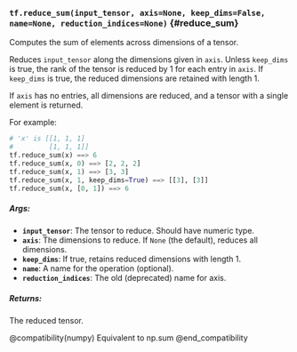 ### `tf.reduce_sum(input_tensor, axis=None, keep_dims=False, name=None, reduction_indices=None)` {#reduce_sum}

Computes the sum of elements across dimensions of a tensor.

Reduces `input_tensor` along the dimensions given in `axis`.
Unless `keep_dims` is true, the rank of the tensor is reduced by 1 for each
entry in `axis`. If `keep_dims` is true, the reduced dimensions
are retained with length 1.

If `axis` has no entries, all dimensions are reduced, and a
tensor with a single element is returned.

For example:

```python
# 'x' is [[1, 1, 1]
#         [1, 1, 1]]
tf.reduce_sum(x) ==> 6
tf.reduce_sum(x, 0) ==> [2, 2, 2]
tf.reduce_sum(x, 1) ==> [3, 3]
tf.reduce_sum(x, 1, keep_dims=True) ==> [[3], [3]]
tf.reduce_sum(x, [0, 1]) ==> 6
```

##### Args:


*  <b>`input_tensor`</b>: The tensor to reduce. Should have numeric type.
*  <b>`axis`</b>: The dimensions to reduce. If `None` (the default),
    reduces all dimensions.
*  <b>`keep_dims`</b>: If true, retains reduced dimensions with length 1.
*  <b>`name`</b>: A name for the operation (optional).
*  <b>`reduction_indices`</b>: The old (deprecated) name for axis.

##### Returns:

  The reduced tensor.

@compatibility(numpy)
Equivalent to np.sum
@end_compatibility

